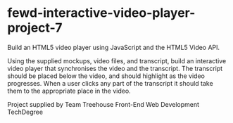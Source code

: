 # fewd-interactive-video-player-project-7
Build an HTML5 video player using JavaScript and the HTML5 Video API.

Using the supplied mockups, video files, and transcript, 
build an interactive video player that synchronises the 
video and the transcript. The transcript should be placed 
below the video, and should highlight as the video progresses. 
When a user clicks any part of the transcript it should take 
them to the appropriate place in the video.

Project supplied by Team Treehouse Front-End Web Development TechDegree
